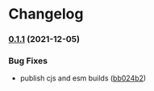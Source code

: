 # Changelog

### [0.1.1](https://www.github.com/dddenis/firestore-fp/compare/v0.1.0...v0.1.1) (2021-12-05)


### Bug Fixes

* publish cjs and esm builds ([bb024b2](https://www.github.com/dddenis/firestore-fp/commit/bb024b2668f435750f284ad8f2594208f0a04a43))
